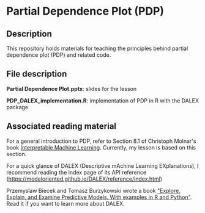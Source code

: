 # Partial Dependence Plot (PDP)

## Description
This repository holds materials for teaching the principles behind partial dependence plot (PDP) and related code.

## File description
**Partial Dependence Plot.pptx**: slides for the lesson

**PDP_DALEX_implementation.R**: implementation of PDP in R with the DALEX package

## Associated reading material
For a general introduction to PDP, refer to Section 8.1 of Christoph Molnar's book [Interpretable Machine Learning](https://christophm.github.io/interpretable-ml-book/pdp.html). Currently, my lesson is based on this section.

For a quick glance of DALEX (Descriptive mAchine Learning EXplanations), I recommend reading the index page of its API reference (https://modeloriented.github.io/DALEX/reference/index.html)

Przemyslaw Biecek and Tomasz Burzykowski wrote a book ["Explore, Explain, and Examine Predictive Models. With examples in R and Python"](https://ema.drwhy.ai/). Read it if you want to learn more about DALEX. 
